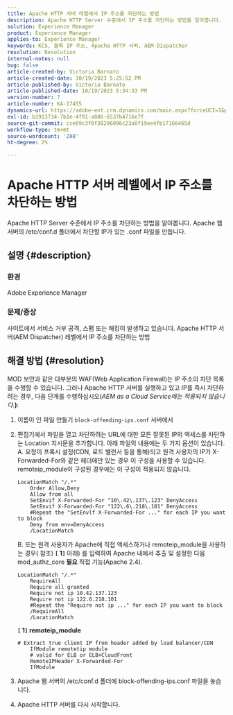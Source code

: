 ```yaml
---
title: Apache HTTP 서버 레벨에서 IP 주소를 차단하는 방법
description: Apache HTTP Server 수준에서 IP 주소를 차단하는 방법을 알아봅니다.
solution: Experience Manager
product: Experience Manager
applies-to: Experience Manager
keywords: KCS, 블록 IP 주소, Apache HTTP 서버, AEM Dispatcher
resolution: Resolution
internal-notes: null
bug: false
article-created-by: Victoria Barnato
article-created-date: 10/19/2023 5:25:52 PM
article-published-by: Victoria Barnato
article-published-date: 10/19/2023 5:34:33 PM
version-number: 7
article-number: KA-17455
dynamics-url: https://adobe-ent.crm.dynamics.com/main.aspx?forceUCI=1&pagetype=entityrecord&etn=knowledgearticle&id=9cbb468a-a46e-ee11-8df0-6045bd006793
exl-id: b1913734-7b1e-4f91-a886-6537b4716e7f
source-git-commit: cce69c3f0f38296096c23a8f19ee4fb17166465d
workflow-type: tm+mt
source-wordcount: '288'
ht-degree: 2%

---
```


# Apache HTTP 서버 레벨에서 IP 주소를 차단하는 방법


Apache HTTP Server 수준에서 IP 주소를 차단하는 방법을 알아봅니다. Apache 웹 서버의 /etc/conf.d 폴더에서 차단할 IP가 있는 .conf 파일을 만듭니다.

## 설명 {#description}


### <b>환경</b>

Adobe Experience Manager



### <b>문제/증상</b>

사이트에서 서비스 거부 공격, 스팸 또는 해킹이 발생하고 있습니다. Apache HTTP 서버(AEM Dispatcher) 레벨에서 IP 주소를 차단하는 방법


## 해결 방법 {#resolution}


MOD 보안과 같은 대부분의 WAF(Web Application Firewall)는 IP 주소의 차단 목록을 수행할 수 있습니다. 그러나 Apache HTTP 서버를 실행하고 있고 IP를 즉시 차단하려는 경우, 다음 단계를 수행하십시오(*AEM as a Cloud Service에는 적용되지 않습니다.<b>*)</b>:

1. 이름이 인 파일 만들기 `block-offending-ips.conf` 서버에서
2. 편집기에서 파일을 열고 차단하려는 URL에 대한 모든 잘못된 IP의 액세스를 차단하는 Location 지시문을 추가합니다. 아래 파일의 내용에는 두 가지 옵션이 있습니다.<br>    A. 요청이 프록시 설정(CDN, 로드 밸런서 등을 통해)되고 원격 사용자의 IP가 X-Forwarded-For와 같은 헤더에만 있는 경우 이 구성을 사용할 수 있습니다. remoteip_module이 구성된 경우에는 이 구성이 적용되지 않습니다.


   ```
   LocationMatch "/.*"
       Order Allow,Deny
       Allow from all
       SetEnvif X-Forwarded-For "10\.42\.137\.123" DenyAccess
       SetEnvif X-Forwarded-For "122\.6\.218\.101" DenyAccess
       #Repeat the "SetEnvlf X-Forwarded-For ..." for each IP you want to block
       Deny from env=DenyAccess
       /LocationMatch
   ```

   B. 또는 원격 사용자가 Apache에 직접 액세스하거나 remoteip_module을 사용하는 경우( 참조) <b>`[` 1`]` </b> 아래) 를 입력하여 Apache 내에서 추출 및 설정한 다음 mod_authz_core <b>필요</b> 직접 기능(Apache 2.4).


   ```
   LocationMatch "/.*"
       RequireAll
       Require all granted
       Require not ip 10.42.137.123
       Require not ip 122.6.218.101
       #Repeat the "Require not ip ..." for each IP you want to block
       /RequireAll
       /LocationMatch
   ```


   <b>`[` 1`]`  remoteip_module</b>


   ```
   # Extract true client IP from header added by load balancer/CDN
       IfModule remotetip module
       # valid for ELB or ELB+CloudFront
       RemoteIPHeader X-Forwarded-For
       IfModule
   ```


3. Apache 웹 서버의 /etc/conf.d 폴더에 block-offending-ips.conf 파일을 놓습니다.
4. Apache HTTP 서버를 다시 시작합니다.

